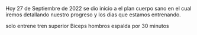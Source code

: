 Hoy 27 de Septiembre de 2022 se dio inicio a el plan cuerpo sano en el cual iremos detallando nuestro progreso y los dias que estamos entrenando.

solo entrene tren superior Biceps hombros espalda por 30 minutos